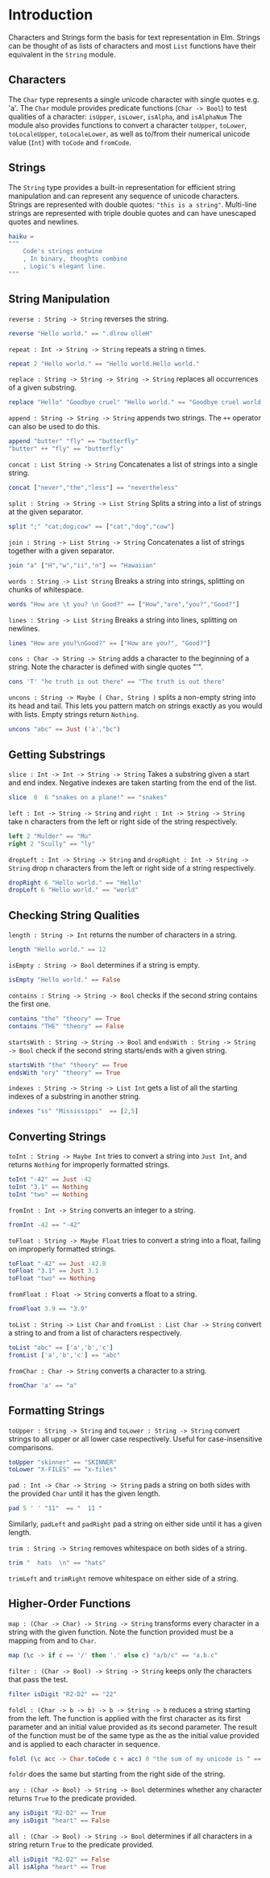 # Introduction

Characters and Strings form the basis for text representation in Elm.
Strings can be thought of as lists of characters and most `List` functions have their equivalent in the `String` module.

## Characters

The `Char` type represents a single unicode character with single quotes e.g. 'a'. 
The `Char` module provides predicate functions (`Char -> Bool`) to test qualities of a character: `isUpper`, `isLower`, `isAlpha`, and `isAlphaNum`
The module also provides functions to convert a character `toUpper`, `toLower`, `toLocaleUpper`, `toLocaleLower`, as well as to/from their numerical unicode value (`Int`) with `toCode` and `fromCode`.

## Strings

The `String` type provides a built-in representation for efficient string manipulation and can represent any sequence of unicode characters.
Strings are represented with double quotes: `"this is a string"`.
Multi-line strings are represented with triple double quotes and can have unescaped quotes and newlines.

```elm 
haiku = 
"""
    Code's strings entwine
    , In binary, thoughts combine
    , Logic's elegant line.
"""
```

## String Manipulation

`reverse : String -> String` reverses the string.
```elm 
reverse "Hello world." == ".dlrow olleH"
```

`repeat : Int -> String -> String` repeats a string n times.
```elm 
repeat 2 "Hello world." == "Hello world.Hello world."
```

`replace : String -> String -> String -> String` replaces all occurrences of a given substring.
```elm
replace "Hello" "Goodbye cruel" "Hello world." == "Goodbye cruel world."
```

`append : String -> String -> String` appends two strings.
The `++` operator can also be used to do this.
```elm
append "butter" "fly" == "butterfly"
"butter" ++ "fly" == "butterfly"
```

`concat : List String -> String` Concatenates a list of strings into a single string.
```elm
concat ["never","the","less"] == "nevertheless"
```

`split : String -> String -> List String` Splits a string into a list of strings at the given separator.
```elm
split ";" "cat;dog;cow" == ["cat","dog","cow"]
```

`join : String -> List String -> String` Concatenates a list of strings together with a given separator.
```elm
join "a" ["H","w","ii","n"] == "Hawaiian"
```

`words : String -> List String` Breaks a string into strings, splitting on chunks of whitespace.
```elm
words "How are \t you? \n Good?" == ["How","are","you?","Good?"]
```

`lines : String -> List String` Breaks a string into lines, splitting on newlines.
```elm
lines "How are you?\nGood?" == ["How are you?", "Good?"]
```

`cons : Char -> String -> String` adds a character to the beginning of a string. Note the character is defined with single quotes "'". 
```elm
cons 'T' "he truth is out there" == "The truth is out there"
```

`uncons : String -> Maybe ( Char, String )` splits a non-empty string into its head and tail. This lets you pattern match on strings exactly as you would with lists. Empty strings return `Nothing`.
```elm
uncons "abc" == Just ('a',"bc")
```

## Getting Substrings

`slice : Int -> Int -> String -> String` Takes a substring given a start and end index.
Negative indexes are taken starting from the end of the list.
```elm
slice  0  6 "snakes on a plane!" == "snakes"
```

`left : Int -> String -> String` and `right : Int -> String -> String
` take n characters from the left or right side of the string respectively.

```elm
left 2 "Mulder" == "Mu"
right 2 "Scully" == "ly"
```

`dropLeft : Int -> String -> String` and `dropRight : Int -> String -> String` drop n characters from the left or right side of a string respectively.
```elm
dropRight 6 "Hello world." == "Hello"
dropLeft 6 "Hello world." == "world"
```

## Checking String Qualities

`length : String -> Int` returns the number of characters in a string.
```elm 
length "Hello world." == 12
```

`isEmpty : String -> Bool` determines if a string is empty. 
```elm 
isEmpty "Hello world." == False
```

`contains : String -> String -> Bool` checks if the second string contains the first one.
```elm
contains "the" "theory" == True
contains "THE" "theory" == False
```

`startsWith : String -> String -> Bool` and `endsWith : String -> String -> Bool` check if the second string starts/ends with a given string.
```elm
startsWith "the" "theory" == True
endsWith "ory" "theory" == True
```

`indexes : String -> String -> List Int` gets a list of all the starting indexes of a substring in another string.
```elm
indexes "ss" "Mississippi"  == [2,5]
```

## Converting Strings
`toInt : String -> Maybe Int` tries to convert a string into `Just Int`, and returns `Nothing` for improperly formatted strings.
```elm
toInt "-42" == Just -42
toInt "3.1" == Nothing
toInt "two" == Nothing
```

`fromInt : Int -> String` converts an integer to a string.
```elm
fromInt -42 == "-42"
```

`toFloat : String -> Maybe Float` tries to convert a string into a float, failing on improperly formatted strings.
```elm
toFloat "-42" == Just -42.0
toFloat "3.1" == Just 3.1
toFloat "two" == Nothing
```

`fromFloat : Float -> String` converts a float to a string.
```elm
fromFloat 3.9 == "3.9"
```

`toList : String -> List Char` and `fromList : List Char -> String` convert a string to and from a list of characters respectively.
```elm 
toList "abc" == ['a','b','c']
fromList ['a','b','c'] == "abc"
```

`fromChar : Char -> String` converts a character to a string.
```elm
fromChar 'a' == "a"
```

## Formatting Strings

`toUpper : String -> String` and `toLower : String -> String` convert strings to all upper or all lower case respectively. Useful for case-insensitive comparisons.
```elm
toUpper "skinner" == "SKINNER"
toLower "X-FILES" == "x-files"
```

`pad : Int -> Char -> String -> String` pads a string on both sides with the provided `Char` until it has the given length.
```elm
pad 5 ' ' "11"  == "  11 "
```
Similarly, `padLeft` and `padRight` pad a string on either side until it has a given length.

`trim : String -> String` removes whitespace on both sides of a string.
```elm
trim "  hats  \n" == "hats"
```
`trimLeft` and `trimRight` remove whitespace on either side of a string.

## Higher-Order Functions

`map : (Char -> Char) -> String -> String` transforms every character in a string with the given function. Note the function provided must be a mapping from and to `Char`.
```elm
map (\c -> if c == '/' then '.' else c) "a/b/c" == "a.b.c"
```

`filter : (Char -> Bool) -> String -> String` keeps only the characters that pass the test.
```elm
filter isDigit "R2-D2" == "22"
```

`foldl : (Char -> b -> b) -> b -> String -> b` reduces a string starting from the left. The function is applied with the first character as its first parameter and an initial value provided as its second parameter. The result of the function must be of the same type as the as the initial value provided and is applied to each character in sequence.
```elm
foldl (\c acc -> Char.toCode c + acc) 0 "the sum of my unicode is " == 2260
```
`foldr` does the same but starting from the right side of the string.

`any : (Char -> Bool) -> String -> Bool` determines whether any character returns `True` to the predicate provided.
```elm
any isDigit "R2-D2" == True
any isDigit "heart" == False
```
`all : (Char -> Bool) -> String -> Bool` determines if all characters in a string return `True` to the predicate provided.
```elm
all isDigit "R2-D2" == False
all isAlpha "heart" == True
```